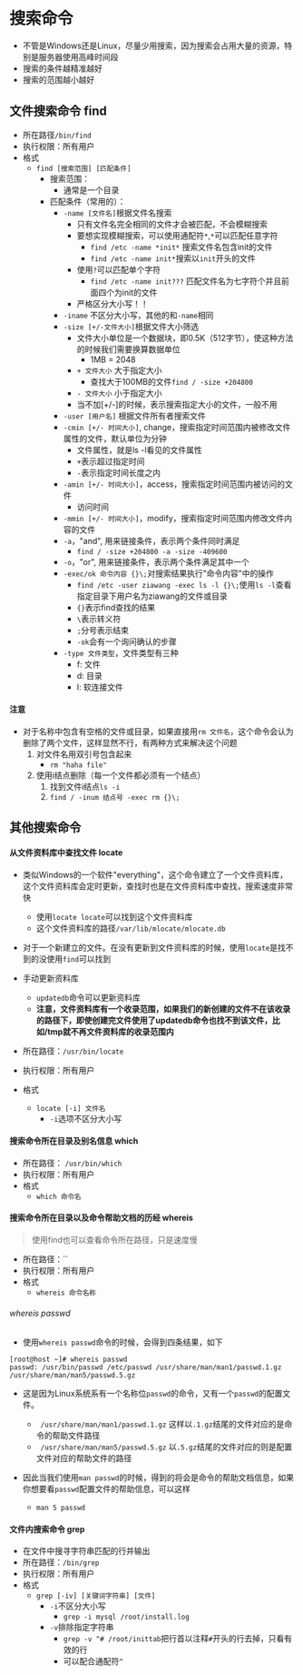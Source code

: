 # 搜索命令
- 不管是Windows还是Linux，尽量少用搜索，因为搜索会占用大量的资源，特别是服务器使用高峰时间段
- 搜索的条件越精准越好
- 搜索的范围越小越好

## 文件搜索命令 find

- 所在路径`/bin/find`
- 执行权限：所有用户 
- 格式
	- `find [搜索范围] [匹配条件]`
		- 搜索范围：
			- 通常是一个目录
		- 匹配条件（常用的）：
			- `-name [文件名]`根据文件名搜索
				- 只有文件名完全相同的文件才会被匹配，不会模糊搜索
				- 要想实现模糊搜索，可以使用通配符`*`,`*`可以匹配任意字符
					- `find /etc -name *init*` 搜索文件名包含init的文件
					- `find /etc -name init*`搜索以`init`开头的文件
				- 使用`?`可以匹配单个字符
					- `find /etc -name init???` 匹配文件名为七字符个并且前面四个为init的文件
				- 严格区分大小写！！
			- `-iname` 不区分大小写，其他的和`-name`相同  
			- `-size [+/-文件大小]`根据文件大小筛选
				- 文件大小单位是一个数据块，即0.5K（512字节），使这种方法的时候我们需要换算数据单位
					- 1MB = 2048
				- `+ 文件大小` 大于指定大小
					- 查找大于100MB的文件`find / -size +204800`
				- `- 文件大小` 小于指定大小
				- 当不加[+/-]的时候，表示搜索指定大小的文件，一般不用
			- `-user [用户名]` 根据文件所有者搜索文件
			- `-cmin [+/- 时间大小]`, change，搜索指定时间范围内被修改文件属性的文件，默认单位为分钟
				- 文件属性，就是ls -l看见的文件属性
				- `+`表示超过指定时间
				- `-`表示指定时间长度之内
			- `-amin [+/- 时间大小]`，access，搜索指定时间范围内被访问的文件
				- 访问时间
			- `-mmin [+/- 时间大小]`，modify，搜索指定时间范围内修改文件内容的文件
			- `-a`，"and", 用来链接条件，表示两个条件同时满足
				- `find / -size +204800 -a -size -409600`
			- `-o`，"or", 用来链接条件，表示两个条件满足其中一个
			- `-exec/ok 命令内容 {}\;`对搜索结果执行"命令内容"中的操作
				- `find /etc -user ziawang -exec ls -l {}\;`使用`ls -l`查看指定目录下用户名为ziawang的文件或目录
				- `{}`表示find查找的结果
				- `\`表示转义符
				- `;`分号表示结束
				- `-ok`会有一个询问确认的步骤
			- `-type 文件类型`，文件类型有三种
				- f: 文件
				- d: 目录
				- l: 软连接文件
			
#### 注意
- 对于名称中包含有空格的文件或目录，如果直接用`rm 文件名`，这个命令会认为删除了两个文件，这样显然不行，有两种方式来解决这个问题
	1. 对文件名用双引号包含起来
		- `rm "haha file"`
	2. 使用i结点删除（每一个文件都必须有一个结点）
		1. 找到文件i结点`ls -i`
		2. `find / -inum 结点号 -exec rm {}\;` 
 

## 其他搜索命令
#### 从文件资料库中查找文件 locate
- 类似Windows的一个软件"everything"，这个命令建立了一个文件资料库，这个文件资料库会定时更新，查找时也是在文件资料库中查找，搜索速度非常快
	- 使用`locate locate`可以找到这个文件资料库
	- 这个文件资料库的路径`/var/lib/mlocate/mlocate.db`
- 对于一个新建立的文件。在没有更新到文件资料库的时候，使用`locate`是找不到的没使用`find`可以找到
- 手动更新资料库
	- `updatedb`命令可以更新资料库
	- **注意，文件资料库有一个收录范围，如果我们的新创建的文件不在该收录的路径下，即使创建完文件使用了updatedb命令也找不到该文件，比如/tmp就不再文件资料库的收录范围内**
		

- 所在路径：`/usr/bin/locate`
- 执行权限：所有用户
- 格式
	- `locate [-i] 文件名`
		- `-i`选项不区分大小写

#### 搜索命令所在目录及别名信息 which
- 所在路径： `/usr/bin/which`
- 执行权限：所有用户
- 格式
	- `which 命令名 `

#### 搜索命令所在目录以及命令帮助文档的历经  whereis
> 使用find也可以查看命令所在路径，只是速度慢

- 所在路径：``
- 执行权限：所有用户
- 格式
	- `whereis 命令名称`

###### whereis passwd
- 使用`whereis passwd`命令的时候，会得到四条结果，如下

```
[root@host ~]# whereis passwd
passwd: /usr/bin/passwd /etc/passwd /usr/share/man/man1/passwd.1.gz /usr/share/man/man5/passwd.5.gz
```
- 这是因为Linux系统系有一个名称位`passwd`的命令，又有一个`passwd`的配置文件。
	- ` /usr/share/man/man1/passwd.1.gz`  这样以`.1.gz`结尾的文件对应的是命令的帮助文件路径
	- ` /usr/share/man/man5/passwd.5.gz` 以`.5.gz`结尾的文件对应的则是配置文件对应的帮助文件的路径

- 因此当我们使用`man passwd`的时候，得到的将会是命令的帮助文档信息，如果你想要看`passwd`配置文件的帮助信息，可以这样
	- `man 5 passwd`



#### 文件内搜索命令 grep
- 在文件中搜寻字符串匹配的行并输出
- 所在路径：`/bin/grep`
- 执行权限：所有用户
- 格式
	- `grep [-iv] [关键词字符串] [文件]`
		- `-i`不区分大小写	
			- `grep -i mysql /root/install.log`
		- `-v`排除指定字符串
			- `grep -v ^# /root/inittab`把行首以注释`#`开头的行去掉，只看有效的行
			- 可以配合通配符`^`






